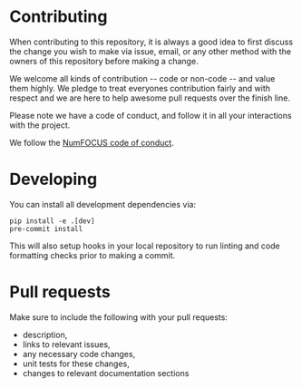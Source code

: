 # Contributing

When contributing to this repository, it is always a good idea to first
discuss the change you wish to make via issue, email, or any other method with
the owners of this repository before making a change.

We welcome all kinds of contribution -- code or non-code -- and value them
highly. We pledge to treat everyones contribution fairly and with respect and
we are here to help awesome pull requests over the finish line.

Please note we have a code of conduct, and follow it in all your interactions with the project.

We follow the [NumFOCUS code of conduct](https://numfocus.org/code-of-conduct).

# Developing

You can install all development dependencies via:

    pip install -e .[dev]
    pre-commit install

This will also setup hooks in your local repository to run linting and code
formatting checks prior to making a commit.

# Pull requests

Make sure to include the following with your pull requests:

- description,
- links to relevant issues,
- any necessary code changes,
- unit tests for these changes,
- changes to relevant documentation sections
